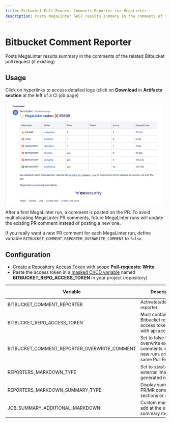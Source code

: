 ```yaml
---
title: Bitbucket Pull Request Comments Reporter for MegaLinter
description: Posts MegaLinter SAST results summary in the comments of the related Bitbucket Pull Request (if existing)
---
```

<!-- markdownlint-disable MD013 MD033 MD041 -->
# Bitbucket Comment Reporter

Posts MegaLinter results summary in the comments of the related Bitbucket pull request (if existing)

## Usage

Click on hyperlinks to access detailed logs (click on **Download** in **Artifacts section** at the left of a CI job page)

![Screenshot](../assets/images/BitbucketCommentReporter.png)

After a first MegaLinter run, a comment is posted on the PR. To avoid multiplicating MegaLinter PR comments, future MegaLinter runs will update the existing PR comment instead of posting a new one.

If you really want a new PR comment for each MegaLinter run, define variable `BITBUCKET_COMMENT_REPORTER_OVERWRITE_COMMENT` to `false`.

## Configuration

- [Create a Repository Access Token](https://support.atlassian.com/bitbucket-cloud/docs/create-a-repository-access-token/) with scope **Pull-requests: Write**
- Paste the access token in a [masked CI/CD variable](https://support.atlassian.com/bitbucket-cloud/docs/variables-and-secrets/) named **BITBUCKET_REPO_ACCESS_TOKEN** in your project (repository)

| Variable                                     | Description                                                                                  | Default value |
|----------------------------------------------|----------------------------------------------------------------------------------------------|---------------|
| BITBUCKET_COMMENT_REPORTER                   | Activates/deactivates reporter                                                               | `true`        |
| BITBUCKET_REPO_ACCESS_TOKEN                  | Must contain a Bitbucket repository access token defined with api access                     | <!-- -->      |
| BITBUCKET_COMMENT_REPORTER_OVERWRITE_COMMENT | Set to false to not overwrite existing comments in case of new runs on the same Pull Request | `true`        |
| REPORTERS_MARKDOWN_TYPE                      | Set to `simple` to avoid external images in generated markdown                               | `advanced`    |
| REPORTERS_MARKDOWN_SUMMARY_TYPE              | Display summary in PR/MR comments as sections or as a table                                  | `sections`    |
| JOB_SUMMARY_ADDITIONAL_MARKDOWN              | Custom markdown to add at the end of the summary message                                     | <!-- -->      |
